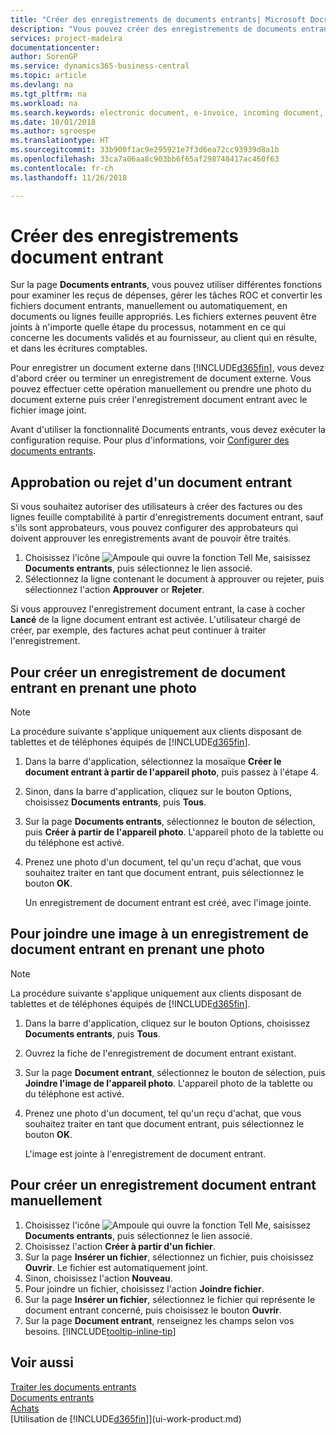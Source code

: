 ```yaml
---
title: "Créer des enregistrements de documents entrants| Microsoft Docs"
description: "Vous pouvez créer des enregistrements de documents entrants, tels que des factures électroniques, et gérer des tâches OCR, du commerce électronique, et de l'échange de documents."
services: project-madeira
documentationcenter: 
author: SorenGP
ms.service: dynamics365-business-central
ms.topic: article
ms.devlang: na
ms.tgt_pltfrm: na
ms.workload: na
ms.search.keywords: electronic document, e-invoice, incoming document, OCR, ecommerce, document exchange, import invoice
ms.date: 10/01/2018
ms.author: sgroespe
ms.translationtype: HT
ms.sourcegitcommit: 33b900f1ac9e295921e7f3d6ea72cc93939d8a1b
ms.openlocfilehash: 33ca7a06aa8c903bb6f65af298748417ac460f63
ms.contentlocale: fr-ch
ms.lasthandoff: 11/26/2018

---
```

# <a name="create-incoming-document-records"></a>Créer des enregistrements document entrant
Sur la page **Documents entrants**, vous pouvez utiliser différentes fonctions pour examiner les reçus de dépenses, gérer les tâches ROC et convertir les fichiers document entrants, manuellement ou automatiquement, en documents ou lignes feuille appropriés. Les fichiers externes peuvent être joints à n'importe quelle étape du processus, notamment en ce qui concerne les documents validés et au fournisseur, au client qui en résulte, et dans les écritures comptables.

Pour enregistrer un document externe dans [!INCLUDE[d365fin](includes/d365fin_md.md)], vous devez d'abord créer ou terminer un enregistrement de document externe. Vous pouvez effectuer cette opération manuellement ou prendre une photo du document externe puis créer l'enregistrement document entrant avec le fichier image joint.

Avant d'utiliser la fonctionnalité Documents entrants, vous devez exécuter la configuration requise. Pour plus d'informations, voir [Configurer des documents entrants](across-how-setup-income-documents.md).

## <a name="to-approve-or-reject-an-incoming-document"></a>Approbation ou rejet d'un document entrant
Si vous souhaitez autoriser des utilisateurs à créer des factures ou des lignes feuille comptabilité à partir d'enregistrements document entrant, sauf s'ils sont approbateurs, vous pouvez configurer des approbateurs qui doivent approuver les enregistrements avant de pouvoir être traités.

1. Choisissez l'icône ![Ampoule qui ouvre la fonction Tell Me](media/ui-search/search_small.png "Dites-moi ce que vous voulez faire"), saisissez **Documents entrants**, puis sélectionnez le lien associé.
2. Sélectionnez la ligne contenant le document à approuver ou rejeter, puis sélectionnez l'action **Approuver** or **Rejeter**.

Si vous approuvez l'enregistrement document entrant, la case à cocher **Lancé** de la ligne document entrant est activée. L'utilisateur chargé de créer, par exemple, des factures achat peut continuer à traiter l'enregistrement.

## <a name="to-create-an-incoming-document-record-by-taking-a-photo"></a>Pour créer un enregistrement de document entrant en prenant une photo
> [!NOTE]  
>   La procédure suivante s'applique uniquement aux clients disposant de tablettes et de téléphones équipés de [!INCLUDE[d365fin](includes/d365fin_md.md)].

1. Dans la barre d'application, sélectionnez la mosaïque **Créer le document entrant à partir de l'appareil photo**, puis passez à l'étape 4.
2. Sinon, dans la barre d'application, cliquez sur le bouton Options, choisissez **Documents entrants**, puis **Tous**.
3. Sur la page **Documents entrants**, sélectionnez le bouton de sélection, puis **Créer à partir de l'appareil photo**. L'appareil photo de la tablette ou du téléphone est activé.
4. Prenez une photo d'un document, tel qu'un reçu d'achat, que vous souhaitez traiter en tant que document entrant, puis sélectionnez le bouton **OK**.

    Un enregistrement de document entrant est créé, avec l'image jointe.

## <a name="to-attach-an-image-to-an-incoming-document-record-by-taking-a-photo"></a>Pour joindre une image à un enregistrement de document entrant en prenant une photo
> [!NOTE]  
>   La procédure suivante s'applique uniquement aux clients disposant de tablettes et de téléphones équipés de [!INCLUDE[d365fin](includes/d365fin_md.md)].

1. Dans la barre d'application, cliquez sur le bouton Options, choisissez **Documents entrants**, puis **Tous**.
2. Ouvrez la fiche de l'enregistrement de document entrant existant.
3. Sur la page **Document entrant**, sélectionnez le bouton de sélection, puis **Joindre l'image de l'appareil photo**. L'appareil photo de la tablette ou du téléphone est activé.
4. Prenez une photo d'un document, tel qu'un reçu d'achat, que vous souhaitez traiter en tant que document entrant, puis sélectionnez le bouton **OK**.

    L'image est jointe à l'enregistrement de document entrant.

## <a name="to-create-an-incoming-document-record-manually"></a>Pour créer un enregistrement document entrant manuellement
1. Choisissez l'icône ![Ampoule qui ouvre la fonction Tell Me](media/ui-search/search_small.png "Dites-moi ce que vous voulez faire"), saisissez **Documents entrants**, puis sélectionnez le lien associé.
2. Choisissez l'action **Créer à partir d'un fichier**.  
3. Sur la page **Insérer un fichier**, sélectionnez un fichier, puis choisissez **Ouvrir**. Le fichier est automatiquement joint.
4. Sinon, choisissez l'action **Nouveau**.
5. Pour joindre un fichier, choisissez l'action **Joindre fichier**.
6. Sur la page **Insérer un fichier**, sélectionnez le fichier qui représente le document entrant concerné, puis choisissez le bouton **Ouvrir**.
7. Sur la page **Document entrant**, renseignez les champs selon vos besoins. [!INCLUDE[tooltip-inline-tip](includes/tooltip-inline-tip_md.md)]

## <a name="see-also"></a>Voir aussi
[Traiter les documents entrants](across-process-income-documents.md)  
[Documents entrants](across-income-documents.md)  
[Achats](purchasing-manage-purchasing.md)  
[Utilisation de [!INCLUDE[d365fin](includes/d365fin_md.md)]](ui-work-product.md)

